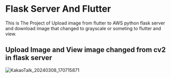 # Flask Server And Flutter

This is The Project of Upload image from flutter to AWS python flask server and download image that changed to grayscale or someting to flutter and view.

## Upload Image and View image changed from cv2 in flask server

![KakaoTalk_20240308_170715871](https://github.com/pmceowook/python-flask-server-and-flutter/assets/79854734/3317f321-f9bd-425a-809a-b948ef361b23)
